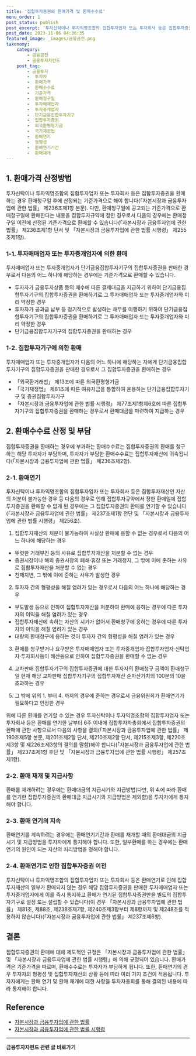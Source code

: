 ```yaml
---
title: '집합투자증권의 환매가격 및 환매수수료'
menu_order: 1
post_status: publish
post_excerpt: '투자신탁이나 투자익명조합의 집합투자업자 또는 투자회사 등은 집합투자증권을 환매하는 경우 환매청구일 후에 산정되는 기준가격으로 해야 합니다  자본시장과 금융투자업에 관한 법률  제236조제1항 본문 . 다만, 환매청구일에 공고되는 기준가격으로 환매청구일에 환매한다는 내용을 집합투자규약에 정한 경우로서 다음의 경우에는 환매청구일 이전에 산정된 기준가격으로 환매할 수 있습니다  자본시장과 금융투자업에 관한 법률  제236조제1항 단서 및  자본시장과 금융투자업에 관한 법률 시행령  제255조제1항 .'
post_date: 2023-11-06 04:36:35
featured_image: _images/금융금전.png
taxonomy:
    category:
        - 금융금전
        - 금융투자자펀드
    post_tag:
        - 금융투자
        -  투자자
        -  환매가격
        -  환매수수료
        -  기준가격
        -  환매청구일
        -  투자매매업자
        -  투자중개업자
        -  단기금융집합투자기구
        -  집합투자증권
        -  외국환평형기금
        -  국가재정법
        -  환매연기
        -  형평성
        -  환매연기기간
        -  환매재개
---
```



## 1. 환매가격 산정방법
투자신탁이나 투자익명조합의 집합투자업자 또는 투자회사 등은 집합투자증권을 환매하는 경우 환매청구일 후에 산정되는 기준가격으로 해야 합니다(「자본시장과 금융투자업에 관한 법률」 제236조제1항 본문). 다만, 환매청구일에 공고되는 기준가격으로 환매청구일에 환매한다는 내용을 집합투자규약에 정한 경우로서 다음의 경우에는 환매청구일 이전에 산정된 기준가격으로 환매할 수 있습니다(「자본시장과 금융투자업에 관한 법률」 제236조제1항 단서 및 「자본시장과 금융투자업에 관한 법률 시행령」 제255조제1항).

### 1-1. 투자매매업자 또는 투자중개업자에 의한 환매
투자매매업자 또는 투자중개업자가 단기금융집합투자기구의 집합투자증권을 판매한 경우로서 다음의 어느 하나에 해당하는 경우에는 기준가격으로 환매할 수 있습니다.
- 투자자가 금융투자상품 등의 매수에 따른 결제대금을 지급하기 위하여 단기금융집합투자기구의 집합투자증권을 환매하기로 그 투자매매업자 또는 투자중개업자와 미리 약정한 경우
- 투자자가 공과금 납부 등 정기적으로 발생하는 채무를 이행하기 위하여 단기금융집합투자기구의 집합투자증권을 환매하기로 그 투자매매업자 또는 투자중개업자와 미리 약정한 경우
- 단기금융집합투자기구의 집합투자증권을 환매하는 경우

### 1-2. 집합투자기구에 의한 환매
투자매매업자 또는 투자중개업자가 다음의 어느 하나에 해당하는 자에게 단기금융집합투자기구의 집합투자증권을 판매한 경우로서 그 집합투자증권을 환매하는 경우
- 「외국환거래법」 제13조에 따른 외국환평형기금
- 「국가재정법」 제81조에 따른 여유자금을 통합하여 운용하는 단기금융집합투자기구 및 증권집합투자기구
- 「자본시장과 금융투자업에 관한 법률 시행령」 제77조제1항제6호에 따른 집합투자기구의 집합투자증권을 환매하는 경우로서 환매대금을 마련하여 지급하는 경우

## 2. 환매수수료 산정 및 부담
집합투자증권을 환매하는 경우에 부과하는 환매수수료는 집합투자증권의 환매를 청구하는 해당 투자자가 부담하며, 투자자가 부담한 환매수수료는 집합투자재산에 귀속됩니다(「자본시장과 금융투자업에 관한 법률」 제236조제2항).

### 2-1. 환매연기
투자신탁이나 투자익명조합의 집합투자업자 또는 투자회사 등은 집합투자재산인 자산의 처분이 불가능한 경우 등 다음의 경우로 인해 집합투자규약에서 정한 환매일에 집합투자증권을 환매할 수 없게 된 경우에는 그 집합투자증권의 환매를 연기할 수 있습니다(「자본시장과 금융투자업에 관한 법률」 제237조제1항 전단 및 「자본시장과 금융투자업에 관한 법률 시행령」 제256조).

1) 집합투자재산의 처분이 불가능하여 사실상 환매에 응할 수 없는 경우로서 다음의 어느 하나에 해당하는 경우
- 뚜렷한 거래부진 등의 사유로 집합투자재산을 처분할 수 없는 경우
- 증권시장이나 해외 증권시장의 폐쇄·휴장 또는 거래정지, 그 밖에 이에 준하는 사유로 집합투자재산을 처분할 수 없는 경우
- 천재지변, 그 밖에 이에 준하는 사유가 발생한 경우

2) 투자자 간의 형평성을 해칠 염려가 있는 경우로서 다음의 어느 하나에 해당하는 경우
- 부도발생 등으로 인하여 집합투자재산을 처분하여 환매에 응하는 경우에 다른 투자자의 이익을 해칠 염려가 있는 경우
- 집합투자재산에 속하는 자산의 시가가 없어서 환매청구에 응하는 경우에 다른 투자자의 이익을 해칠 염려가 있는 경우
- 대량의 환매청구에 응하는 것이 투자자 간의 형평성을 해칠 염려가 있는 경우

3) 환매를 청구받거나 요구받은 투자매매업자 또는 투자중개업자·집합투자업자·신탁업자·투자회사등이 해산등으로 인하여 집합투자증권을 환매할 수 없는 경우

4) 교차판매 집합투자기구의 집합투자증권에 대한 투자자의 환매청구 금액이 환매청구일 현재 해당 교차판매 집합투자기구의 집합투자재산 순자산가치의 100분의 10을 초과하는 경우

5) 그 밖에 위의 1. 부터 4. 까지의 경우에 준하는 경우로서 금융위원회가 환매연기가 필요하다고 인정한 경우

위에 따른 환매를 연기할 수 있는 경우 투자신탁이나 투자익명조합의 집합투자업자 또는 투자회사 등은 환매를 연기한 날부터 6주 이내에 집합투자자총회에서 집합투자증권의 환매에 관한 사항으로서 다음의 사항을 결의(「자본시장과 금융투자업에 관한 법률」 제190조제5항 본문, 제201조제2항 단서, 제210조제2항 단서, 제215조제3항, 제220조제3항 및 제226조제3항의 결의를 말함)해야 합니다(「자본시장과 금융투자업에 관한 법률」 제237조제1항 후단 및 「자본시장과 금융투자업에 관한 법률 시행령」 제257조제1항).

### 2-2. 환매 재개 및 지급사항
환매를 재개하려는 경우에는 환매대금의 지급시기와 지급방법(다만, 위 4.에 따라 환매를 연기한 집합투자증권의 환매대금 지급시기와 지급방법은 제외함)을 투자자에게 통지해야 합니다.

### 2-3. 환매 연기의 지속
환매연기를 계속하려는 경우에는 환매연기기간과 환매를 재개할 때의 환매대금의 지급시기 및 지급방법을 투자자에게 통지해야 합니다. 또한, 일부환매를 하는 경우에는 환매연기의 원인이 되는 자산의 처리방법을 정해야 합니다.

### 2-4. 환매연기로 인한 집합투자증권 이전
투자신탁이나 투자익명조합의 집합투자업자 또는 투자회사 등은 환매연기로 인해 집합투자재산의 일부가 환매되지 않는 경우 해당 집합투자증권을 판매한 투자매매업자 또는 투자중개업자에게 이를 즉시 통지하고 환매가 연기된 집합투자증권만을 별도의 집합투자기구로 설정 또는 설립할 수 있습니다(이 경우 「자본시장과 금융투자업에 관한 법률」 제81조, 제88조, 제238조제7항, 제240조제3항부터 제8항까지 및 제248조를 적용하지 않습니다)(「자본시장과 금융투자업에 관한 법률」 제237조제6항).

## 결론
집합투자증권의 환매에 대해 제도적인 규정은 「자본시장과 금융투자업에 관한 법률」 및 「자본시장과 금융투자업에 관한 법률 시행령」에 의해 규정되어 있습니다. 환매가격은 기준가격을 따르며, 환매수수료는 투자자가 부담하게 됩니다. 또한, 환매연기의 경우 투자자의 형평성 및 집합투자재산의 상황 등에 따라 여러 가지 조건이 적용됩니다. 투자자에게는 환매 연기 및 환매 재개에 대한 사항을 투자자총회를 통해 결의된 내용에 따라 통지해야 합니다.

## Reference
- [자본시장과 금융투자업에 관한 법률](http://www.law.go.kr/lsInfoP.do?lsiSeq=179758#0000)
- [자본시장과 금융투자업에 관한 법률 시행령](http://www.law.go.kr/lsInfoP.do?lsiSeq=203508#0000)
<!-- wp:separator -->
<hr class="wp-block-separator has-alpha-channel-opacity"/>
<!-- /wp:separator -->

<!-- wp:group {"backgroundColor":"base","layout":{"type":"constrained"}} -->
<div class="wp-block-group has-base-background-color has-background"><!-- wp:paragraph {"align":"center","fontSize":"medium"} -->
<p class="has-text-align-center has-large-font-size"><strong>금융투자자펀드 관련 글 바로가기</strong></p>
<!-- /wp:paragraph -->


<!-- wp:latest-posts
{"categories":[{"id":13443,"count":19,"description":"","link":"https://uknowlaw.com/category/%ea%b8%88%ec%9c%b5%ed%88%ac%ec%9e%90%ec%9e%90%ed%8e%80%eb%93%9c/","name":"금융투자자펀드","slug":"금융투자자펀드","taxonomy":"category","parent":0,"meta":[],"_links":{"self":[{"href":"https://uknowlaw.com/wp-json/wp/v2/categories/13443"}],"collection":[{"href":"https://uknowlaw.com/wp-json/wp/v2/categories"}],"about":[{"href":"https://uknowlaw.com/wp-json/wp/v2/taxonomies/category"}],"wp:post_type":[{"href":"https://uknowlaw.com/wp-json/wp/v2/posts?categories=13443"}],"curies":[{"name":"wp","href":"https://api.w.org/{rel}","templated":true}]}}],"postsToShow":100,"excerptLength":28,"postLayout":"grid","columns":2,"featuredImageAlign":"left","featuredImageSizeSlug":"large","fontSize":"small"} /--></div>
<!-- /wp:group -->